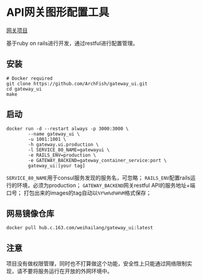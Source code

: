 # API网关图形配置工具

[网关项目](https://github.com/fagongzi/gateway)

基于ruby on rails进行开发，通过restful进行配置管理。

## 安装

```shell
# Docker required
git clone https://github.com/ArchFish/gateway_ui.git
cd gateway_ui
make
```

## 启动

```shell
docker run -d --restart always -p 3000:3000 \
        --name gateway_ui \
        -u 1001:1001 \
        -h gateway.ui.production \
        -l SERVICE_80_NAME=gatewayui \
        -e RAILS_ENV=production \
        -e GATEWAY_BACKEND=gateway_container_service:port \
        gateway_ui:[your tag]
```

`SERVICE_80_NAME`用于consul服务发现的服务名，可忽略；
`RAILS_ENV`配置rails运行的环境，必须为production；
`GATEWAY_BACKEND`网关restful API的服务地址+端口号；
打包出来的images的tag自动以`%Y%m%d%H%M`格式保存；

## 网易镜像仓库

```shell
docker pull hub.c.163.com/weihailang/gateway_ui:latest
```

## 注意

项目没有做权限管理，同时也不打算做这个功能，安全性上只能通过网络限制实现，请不要将服务运行在开放的外网环境中。
